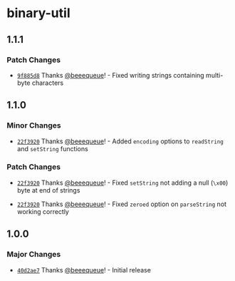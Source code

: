 # binary-util

## 1.1.1

### Patch Changes

- [`9f885d8`](https://github.com/beeequeue/binary-util/commit/9f885d81996811092c9b135215e32061e9c25b82) Thanks [@beeequeue](https://github.com/beeequeue)! - Fixed writing strings containing multi-byte characters

## 1.1.0

### Minor Changes

- [`22f3920`](https://github.com/beeequeue/binary-util/commit/22f3920a9be145b9e86ff5e9a9c9a08828900f6f) Thanks [@beeequeue](https://github.com/beeequeue)! - Added `encoding` options to `readString` and `setString` functions

### Patch Changes

- [`22f3920`](https://github.com/beeequeue/binary-util/commit/22f3920a9be145b9e86ff5e9a9c9a08828900f6f) Thanks [@beeequeue](https://github.com/beeequeue)! - Fixed `setString` not adding a null (`\x00`) byte at end of strings

- [`22f3920`](https://github.com/beeequeue/binary-util/commit/22f3920a9be145b9e86ff5e9a9c9a08828900f6f) Thanks [@beeequeue](https://github.com/beeequeue)! - Fixed `zeroed` option on `parseString` not working correctly

## 1.0.0

### Major Changes

- [`40d2ae7`](https://github.com/beeequeue/binary-util/commit/40d2ae7410c8d752b3b76d18309d49dd3636953e) Thanks [@beeequeue](https://github.com/beeequeue)! - Initial release
